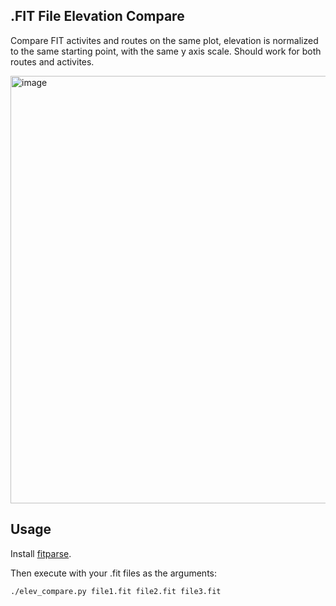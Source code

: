 ## .FIT File Elevation Compare
Compare FIT activites and routes on the same plot, elevation is normalized to the same starting point, with the same y axis scale. Should work for both routes and activites.

<img width="1492" height="684" alt="image" src="https://github.com/user-attachments/assets/1ede1cbe-4d3c-4fe3-b3b0-4ca988f32a81" />

## Usage
Install [fitparse](https://pypi.org/project/fitparse/).

Then execute with your .fit files as the arguments:
```
./elev_compare.py file1.fit file2.fit file3.fit
```
